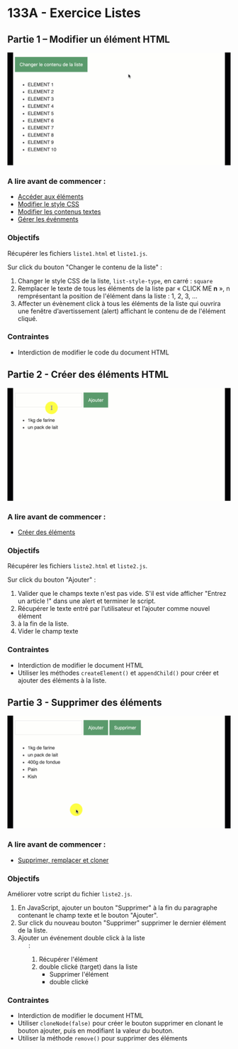 # 133A - Exercice Listes

## Partie 1 – Modifier un élément HTML

![Partie 1](img/133a-exercice-listes-1.gif)

### A lire avant de commencer :

* [Accéder aux éléments](https://divtec.gitbook.io/133a/javascript/dom-introduction/dom-acceder)
* [Modifier le style CSS](https://divtec.gitbook.io/133a/javascript/dom-introduction/modifier-le-style-css)
* [Modifier les contenus textes](https://divtec.gitbook.io/133a/javascript/dom-introduction/dom-modifier-texte)
* [Gérer les événments](https://divtec.gitbook.io/133a/javascript/dom-introduction/evenements)

### Objectifs

Récupérer les fichiers `liste1.html` et `liste1.js`.

Sur click du bouton "Changer le contenu de la liste" :

1. Changer le style CSS de la liste, `list-style-type`, en carré : `square`
2. Remplacer le texte de tous les éléments de la liste par « CLICK ME **n** », n remprésentant la position de l'élément dans la liste : 1, 2, 3, ...
3. Affecter un évènement click à tous les éléments de la liste qui ouvrira une fenêtre d’avertissement (alert) affichant le contenu de de l'élément cliqué.

### Contraintes 

* Interdiction de modifier le code du document HTML



## Partie 2 - Créer des éléments HTML

![Partie 2](img/133a-exercice-listes-2.gif)

### A lire avant de commencer :

* [Créer des éléments](https://divtec.gitbook.io/133a/javascript/dom-introduction/dom-creer)

### Objectifs

Récupérer les fichiers `liste2.html` et `liste2.js`.

Sur click du bouton "Ajouter" :

1. Valider que le champs texte n'est pas vide. S'il est vide afficher "Entrez un article !" dans une alert et terminer le script.
2. Récupérer le texte entré par l’utilisateur et l’ajouter comme nouvel élément <li> à la fin de la liste.
3. Vider le champ texte

### Contraintes

* Interdiction de modifier le document HTML
* Utiliser les méthodes `createElement()` et  `appendChild()` pour créer et ajouter des éléments à la liste.



## Partie 3 - Supprimer des éléments

![Partie 3](img/133a-exercice-listes-3.gif)

### A lire avant de commencer :

* [Supprimer, remplacer et cloner](https://divtec.gitbook.io/133a/javascript/dom-introduction/supprimer-remplacer-et-cloner)

### Objectifs

Améliorer votre script du fichier `liste2.js`.

1. En JavaScript, ajouter un bouton "Supprimer" à la fin du paragraphe contenant le champ texte et le bouton "Ajouter".
2. Sur click du nouveau bouton "Supprimer" supprimer le dernier élément de la liste.
3. Ajouter un événement double click à la liste <ul> :
   1. Récupérer l'élément <li> double clické (target) dans la liste <ul>
   2. Supprimer l'élément <li> double clické

### Contraintes

* Interdiction de modifier le document HTML
* Utiliser  `cloneNode(false)` pour créer le bouton supprimer en clonant le bouton ajouter, puis en modifiant la valeur du bouton.
* Utiliser la méthode `remove()` pour supprimer des éléments

